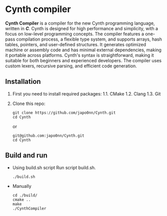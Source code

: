 # Cynth compiler

**Cynth Compiler** is a compiler for the new Cynth programming language, written in ***C***. Cynth is designed for high performance and simplicity, with a focus on low-level programming concepts. The compiler features a one-pass compilation process, a flexible type system, and supports arrays, hash tables, pointers, and user-defined structures. It generates optimized machine or assembly code and has minimal external dependencies, making it portable across platforms. Cynth's syntax is straightforward, making it suitable for both beginners and experienced developers. The compiler uses custom lexers, recursive parsing, and efficient code generation.

## Installation

1. First you need to install required packages:
    1.1. CMake
    1.2. Clang
    1.3. Git

2. Clone this repo:
    ```
    git clone https://github.com/japo0nn/Cynth.git
    cd Cynth
    ```
    or 
    ```
    git@github.com:japo0nn/Cynth.git
    cd Cynth
    ```


## Build and run

- Using build.sh script
    Run script build.sh.
    ```
    ./build.sh
    ```

- Manually
    ```
    cd ./build/
    cmake ..
    make
    ./CynthCompiler
    ```
